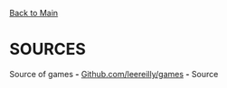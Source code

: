 [Back to Main](README.md)

# SOURCES

Source of games **-** <a href="https://github.com/leereilly/games">Github.com/leereilly/games</a>  **-** Source
